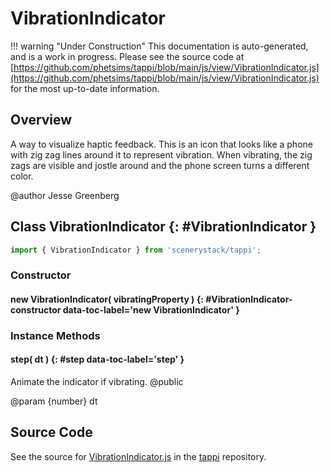 # VibrationIndicator

!!! warning "Under Construction"
    This documentation is auto-generated, and is a work in progress. Please see the source code at
    [https://github.com/phetsims/tappi/blob/main/js/view/VibrationIndicator.js](https://github.com/phetsims/tappi/blob/main/js/view/VibrationIndicator.js) for the most up-to-date information.

## Overview

A way to visualize haptic feedback. This is an icon that looks like a phone with zig zag lines around it to
represent vibration. When vibrating, the zig zags are visible and jostle around and the phone screen turns
a different color.

@author Jesse Greenberg

## Class VibrationIndicator {: #VibrationIndicator }


```js
import { VibrationIndicator } from 'scenerystack/tappi';
```
### Constructor

#### new VibrationIndicator( vibratingProperty ) {: #VibrationIndicator-constructor data-toc-label='new VibrationIndicator' }

### Instance Methods

#### step( dt ) {: #step data-toc-label='step' }

Animate the indicator if vibrating.
@public

@param {number} dt



## Source Code

See the source for [VibrationIndicator.js](https://github.com/phetsims/tappi/blob/main/js/view/VibrationIndicator.js) in the [tappi](https://github.com/phetsims/tappi) repository.

